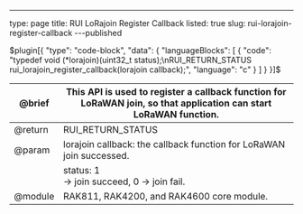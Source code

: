 ---
type: page
title: RUI LoRajoin Register Callback
listed: true
slug: rui-lorajoin-register-callback
---published

$plugin[{
    "type": "code-block",
    "data": {
        "languageBlocks": [
            {
                "code": "typedef void (*lorajoin)(uint32_t status);\nRUI_RETURN_STATUS rui_lorajoin_register_callback(lorajoin callback);",
                "language": "c"
            }
        ]
    }
}]$

| @brief | This API is used to register a callback function for LoRaWAN join, so that application can start LoRaWAN function. | 
| ---- | ---- | 
| @return | RUI_RETURN_STATUS | 
| @param | lorajoin callback:          the callback function for LoRaWAN join successed. | 
|  | status:                          1<br>-&gt; join succeed, 0 -&gt; join fail. | 
| @module | RAK811, RAK4200, and RAK4600 core module. | 



